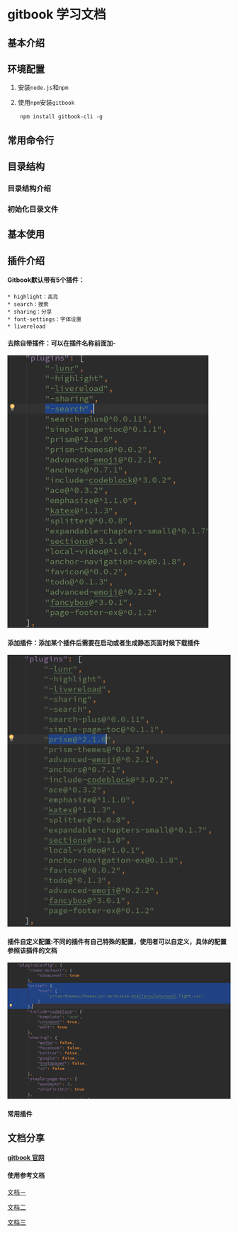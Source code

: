 # gitbook 学习文档


## 基本介绍

## 环境配置

1. 安装`node.js`和`npm`

1. 使用`npm`安装`gitbook`

```code
    npm install gitbook-cli -g
```



## 常用命令行





## 目录结构

### 目录结构介绍

### 初始化目录文件

## 基本使用

## 插件介绍


#### Gitbook默认带有5个插件：

    * highlight：高亮
    * search：搜索
    * sharing：分享
    * font-settings：字体设置
    * livereload

#### 去除自带插件：可以在插件名称前面加-

![去除自带插件](./img/plugins1.png)

#### 添加插件：添加某个插件后需要在启动或者生成静态页面时候下载插件

![添加插件](./img/plugins2.png)

#### 插件自定义配置:不同的插件有自己特殊的配置，使用者可以自定义，具体的配置参照该插件的文档

![插件自定义配置](./img/plugins3.png)

#### 常用插件

## 文档分享

#### [gitbook 官网](https://www.gitbook.com)

#### 使用参考文档

[文档－](https://einverne.github.io/gitbook-tutorial)

[文档二](http://www.chengweiyang.cn)

[文档三](https://einverne.github.io/gitbook-tutorial)
